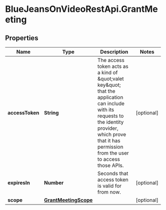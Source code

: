 # BlueJeansOnVideoRestApi.GrantMeeting

## Properties
Name | Type | Description | Notes
------------ | ------------- | ------------- | -------------
**accessToken** | **String** | The access token acts as a kind of \&quot;valet key\&quot; that the application can include with its requests to the identity provider, which prove that it has permission from the user to access those APIs. | [optional] 
**expiresIn** | **Number** | Seconds that access token is valid for from now. | [optional] 
**scope** | [**GrantMeetingScope**](GrantMeetingScope.md) |  | [optional] 



